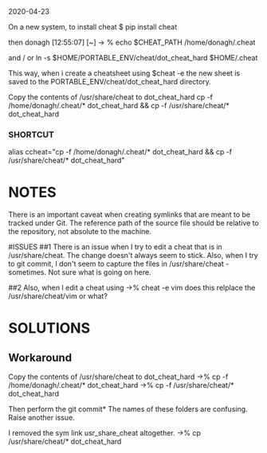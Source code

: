 2020-04-23 


On a new system, to install cheat
$ pip install cheat

then
 donagh [12:55:07] [~] 
-> % echo  $CHEAT_PATH
/home/donagh/.cheat

and / or
ln -s $HOME/PORTABLE_ENV/cheat/dot_cheat_hard $HOME/.cheat

This way, when i create a cheatsheet using $cheat -e <test>
the new sheet is saved to the PORTABLE_ENV/cheat/dot_cheat_hard directory.


Copy the contents of /usr/share/cheat to dot_cheat_hard
cp -f /home/donagh/.cheat/* dot_cheat_hard && cp -f /usr/share/cheat/* dot_cheat_hard
### SHORTCUT
alias ccheat="cp -f /home/donagh/.cheat/* dot_cheat_hard && cp -f /usr/share/cheat/* dot_cheat_hard"




# NOTES
 There is an important caveat when creating symlinks that are meant to be tracked under Git. The reference path of the source file should be relative to the repository, not absolute to the machine.


#ISSUES
##1
There is an issue when I try to edit a cheat that is in /usr/share/cheat.
The change doesn't always seem to stick.
Also, when I try to git commit, I don't seem to capture the files in /usr/share/cheat - sometimes. Not sure what is going on here.

##2
Also, when I edit a cheat using ->% cheat -e vim does this relplace the /usr/share/cheat/vim or what?


# SOLUTIONS
## Workaround
Copy the contents of /usr/share/cheat to dot_cheat_hard
->% cp -f /home/donagh/.cheat/* dot_cheat_hard
->% cp -f /usr/share/cheat/* dot_cheat_hard

Then perform the git commit*
The names of these folders are confusing. Raise another issue.

I removed the sym link usr_share_cheat altogether.
->% cp /usr/share/cheat/* dot_cheat_hard
